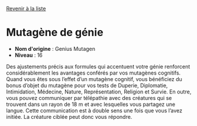 [Revenir à la liste](..)

# Mutagène de génie

 * **Nom d'origine** : Genius Mutagen
 * **Niveau** : 16


<p>Des ajustements précis aux formules qui accentuent votre génie renforcent considérablement les avantages conférés par vos mutagènes cognitifs. Quand vous êtes sous l’effet d’un mutagène cognitif, vous bénéficiez du bonus d’objet du mutagène pour vos tests de Duperie, Diplomatie, Intimidation, Médecine, Nature, Représentation, Religion et Survie. En outre, vous pouvez communiquer par télépathie avec des créatures qui se trouvent dans un rayon de 18 m et avec lesquelles vous partagez une langue. Cette communication est à double sens une fois que vous l’avez initiée. La créature ciblée peut donc vous répondre.</p>